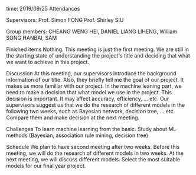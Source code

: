 time: 2019/09/25
Attendances

Supervisors: 
Prof. Simon FONG
Prof. Shirley SIU

Group members:
CHEANG WENG HEI, DANIEL
LIANG LIHENG, William
SONG HANBAI, SAM

Finished items
Nothing. This meeting is just the first meeting. We are still in the starting state of understanding the project's title and deciding that what we want to achieve in this project.

Discussion
At this meeting, our supervisors introduce the background information of our title. Also, they briefly tell me the goal of our project. It makes us more familiar with our project.
In the machine leaning part, we need to make a decision that what model we use in the project. This decision is important. It may affect accuracy, efficiency, ... etc. Our supervisors suggest us that we do the research of different models in the following two weeks, such as Bayesian network, decision tree, ... etc. Compare them and make decision at the next meeting.

Challenges
To learn machine learning from the basic. Study about ML methods (Bayesian, association rule mining, decision tree)

Schedule
We plan to have second meeting after two weeks. Before this meeting, we will do the research of different models in two weeks. At the next meeting, we will discuss different models. Select the most suitable models for our final year project.
